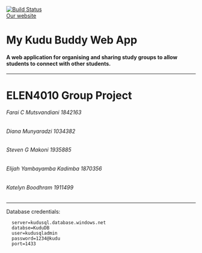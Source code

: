[![Build Status](https://travis-ci.com/witseie-elen4010/2021-012-project.svg?token=LAxznaCGpPtdWdmcBSpx&branch=main)](https://travis-ci.com/witseie-elen4010/2021-012-project)<br>
[Our website](https://mykudubuddy.azurewebsites.net)

# My Kudu Buddy Web App # 
#### A web application for organising and sharing study groups to allow students to connect with other students. ####
---
# ELEN4010 Group Project #

###### Farai C Mutsvandiani 1842163 ######
###### Diana Munyaradzi 1034382 ######
###### Steven G Makoni 1935885 ######
###### Elijah Yambayamba Kadimba 1870356 ######
###### Katelyn Boodhram 1911499 ######
--- 
Database credentials:  

      server=kudusql.database.windows.net
      databse=KuduDB 
      user=kudusqladmin
      password=1234@kudu 
      port=1433
